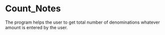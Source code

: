 # Count_Notes
The program helps the user to get total number of denominations whatever amount is entered by the user.
